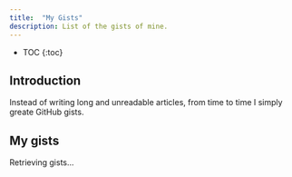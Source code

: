 ```yaml
---
title:  "My Gists"
description: List of the gists of mine.
---
```


* TOC
{:toc}

## Introduction

Instead of writing long and unreadable articles, from time to time I simply greate GitHub gists.

## My gists

<div id="g-result">
	<p class="text-muted">Retrieving gists...</p>
</div>

<script>
$(document).ready(function() {
	'use strict';
	/*
	var protoOk = false;
	try {
		if (/^https:?$/i.test(window.location.protocol)) {
			protoOk = true;
		}
	} catch (e) {
	}
	if (protoOk !== true) {
		$('#g-result').html('<div class="alert alert-danger" role="alert">In order to retrieve the gist list you need to browse this page with the HTTPS protocol</div>');
		return;
	}
	*/
	$.ajax({
		cache: false,
		dataType: 'json',
		url: 'https://api.github.com/users/mlocati/gists'
	})
	.fail(function(xhr, status, error) {
		$('#g-result')
			.empty()
			.append($('<div class="alert alert-danger" role="alert" />')
				.text((error || status) + ' [' + xhr.status + ']')
			)
		;
	})
	.done(function(gists) {
		var $list = $('<ul />');
		gists.sort(function(a, b) {
			if (a.created_at > b.created_at) {
				return -1;
			} else {
				return 1;
			}
		});
		function text2Html(text) {
			var lines = text.replace(/\r\n/g, '\n').replace(/\r/g, '\n').split('\n');
			if (!('$o' in text2Html)) {
				text2Html.$o = $('<div />');
			}
			var result = [];
			$.each(lines, function(_, line) {
				result.push(text2Html.$o.text(line).html());
			});
			return result.join('<br />');
		}
		function to2(n) {
			return (n >= 10) ? n.toString() : '0' + n.toString();
		}
		function dt2s(dt) {
			var d = new Date(dt);
			return [
				[d.getFullYear(), to2(d.getMonth() + 1), to2(d.getDate())].join('-'),
				[to2(d.getHours()), to2(d.getMinutes())].join('.')
			].join(' ');
		}
		$.each(gists, function() {
			var $li = $('<li />'), $d;
			$li
				.append($('<a />')
					.attr('href', this.html_url)
					.html(text2Html(this.description))
				)
				.append($d = $('<p class="text-muted" />')
					.html(dt2s(this.created_at))
				)
			;
			if (this.updated_at > this.created_at) {
				$d.append(' - updated ' + dt2s(this.updated_at))
			}
			$list.append($li);
		});
		$('#g-result').empty().append($list);
	});
});
</script>
